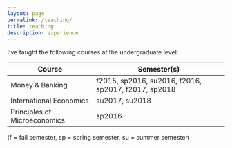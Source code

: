 ```yaml
---
layout: page
permalink: /teaching/
title: teaching
description: experience
---
```


I've taught the following courses at the undergraduate level:

| Course                        | Semester(s)                                         |
|-------------------------------|-----------------------------------------------------|
 Money & Banking               | f2015, sp2016, su2016, f2016, sp2017, f2017, sp2018 |
 International Economics       | su2017, su2018                                      |
 Principles of Microeconomics | sp2016                                            |



(f = fall semester, sp = spring semester, su = summer semester)
